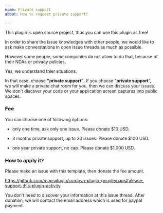 ```yaml
---
name: Private support
about: How to request private support?

---
```


This plugin is open source project, thus you can use this plugin as free!

In order to share the issue knowledges with other people, we would like to ask make converstations in open issue threads as much as possible.

However some people, some companies do not allow to do that, because of their NDAs or privacy policies.

Yes, we understand thier situations.

In that case, choose **"private support"**.
If you choose "**private support**", we will make a private chat room for you, then we can discuss your issues.
We don't discover your code or your application screen captures into public spaces.

### Fee

You can choose one of following options:

- only one time, ask only one issue.
  Please donate $10 USD.
  
- 3 months private support, up to 20 issues.
  Please donate $100 USD.
  
- one year private support, no cap.
  Please donate $1,000 USD.


  
### How to apply it?

Please make an issue with this template, then donate the fee amount.
 
  https://github.com/mapsplugin/cordova-plugin-googlemaps#please-support-this-plugin-activity

You don't need to discover your information at this issue thread.
After donation, we will contact the email address which is used for paypal payment.
